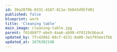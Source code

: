 ```yaml
---
id: 39a2079b-0331-4187-811e-5b843d95fd01
published: false
blueprint: work
title: 'Cleaning table'
main_image: cleaning-table.jpg
parent: f62db977-ebe5-4aa6-ab98-4f0119cbbac4
updated_by: 7fc42862-88cf-4231-8a06-3e1f93ee1fbb
updated_at: 1676302148
---
```

